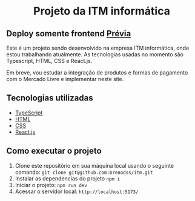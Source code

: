 <h1 align="center">Projeto da ITM informática</h1>

## Deploy somente frontend [Prévia](https://tiny-treacle-6fe69a.netlify.app/)
  
<p align="left">
  Este é um projeto sendo desenvolvido na empresa ITM informática, onde estou trabalhando atualmente. As tecnologias usadas no momento são Typescript, HTML, CSS e React.js.
</p>

<p align="left">
  Em breve, vou estudar a integração de produtos e formas de pagamento com o Mercado Livre e implementar neste site.
</p>

## Tecnologias utilizadas

- [TypeScript](https://www.typescriptlang.org/)
- [HTML](https://developer.mozilla.org/en-US/docs/Web/HTML)
- [CSS](https://developer.mozilla.org/en-US/docs/Web/CSS)
- [React.js](https://reactjs.org/)

## Como executar o projeto

1. Clone este repositório em sua máquina local usando o seguinte comando:
``
git clone git@github.com:brenodss/itm.git
``
2. Instalar as dependencias do projeto
``
npm i
``
3. Iniciar o projeto:
``
npm run dev
``
4. Acessar o servidor local:
``
http://localhost:5173/
``
